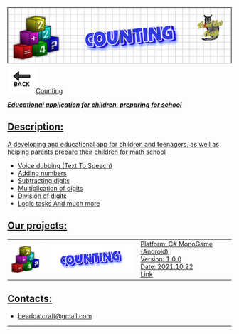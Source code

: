 <img src="images/chytalochka_topper.png">
<a href="https://beadcat.github.io/"><img src="images/btn_back.png" alt="Drawing" style="width: 64px;></a>

# Counting

_**Educational application for children, preparing for school**_

## Description:
  
A developing and educational app for children and teenagers, as well as helping parents prepare their children for math school
- Voice dubbing (Text To Speech)
- Adding numbers
- Subtracting digits
- Multiplication of digits
- Division of digits
- Logic tasks
And much more


## Our projects:

<table><tr>
<td> <a href="https://beadcat.github.io/chytalochka/"><img src="chytalochka/images/icon_618.png" alt="Drawing" style="width: 84px;"></a> </td>
<td> <a href="https://beadcat.github.io/chytalochka/"><img src="chytalochka/images/logo_en.png" alt="Drawing" style="width: 250px;"></a> </td>
<td> Platform: C# MonoGame (Android) <br> Version: 1.0.0 <br> Date: 2021.10.22 <br> <a href="https://beadcat.github.io/chytalochka/">Link</a> </td>
</tr></table>



## Contacts:
- beadcatcraft@gmail.com

----
